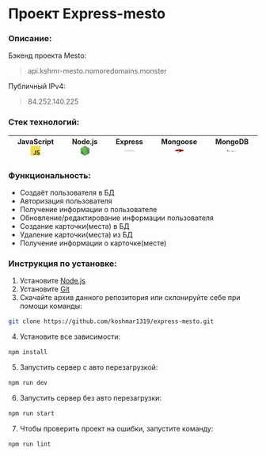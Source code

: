 # Проект Express-mesto

### Описание:
Бэкенд проекта Mesto:

> api.kshmr-mesto.nomoredomains.monster

Публичный IPv4:

> 84.252.140.225

### Стек технологий:

| JavaScript <code><img  height="20"  src="https://raw.githubusercontent.com/github/explore/80688e429a7d4ef2fca1e82350fe8e3517d3494d/topics/javascript/javascript.png"></code> | Node.js <code><img  height="20"  src="https://raw.githubusercontent.com/github/explore/80688e429a7d4ef2fca1e82350fe8e3517d3494d/topics/nodejs/nodejs.png"></code> | Express <code><img  height="20"  src="https://raw.githubusercontent.com/github/explore/80688e429a7d4ef2fca1e82350fe8e3517d3494d/topics/express/express.png"></code> | Mongoose <code><img  height="20"  src="https://raw.githubusercontent.com/github/explore/80688e429a7d4ef2fca1e82350fe8e3517d3494d/topics/mongoose/mongoose.png"></code> | MongoDB <code><img  height="20"  src="https://raw.githubusercontent.com/github/explore/80688e429a7d4ef2fca1e82350fe8e3517d3494d/topics/mongodb/mongodb.png"></code> | 
|---|---|---|---|---|

### Функциональность:
* Создаёт пользователя в БД
* Авторизация пользователя
* Получение информации о пользователе
* Обновление/редактирование информации пользователя
* Создание карточки(места) в БД
* Удаление карточки(места) из БД
* Получение информации о карточке(месте)

### Инструкция по установке:
1. Установите [Node.js](https://nodejs.org/en/ "ссылка на сайт Node.js")
2. Установите [Git](https://git-scm.com/ "ссылка на сайт Git")
3. Скачайте архив данного репозитория или склонируйте себе при помощи команды:
```sh
git clone https://github.com/koshmar1319/express-mesto.git
```
4. Установите все зависимости:
```sh
npm install
```
5. Запустить сервер с авто перезагрузкой:
```sh
npm run dev
```
6. Запустить сервер без авто перезагрузки:
```sh
npm run start
```
7. Чтобы проверить проект на ошибки, запустите команду:
```sh
npm run lint
```
